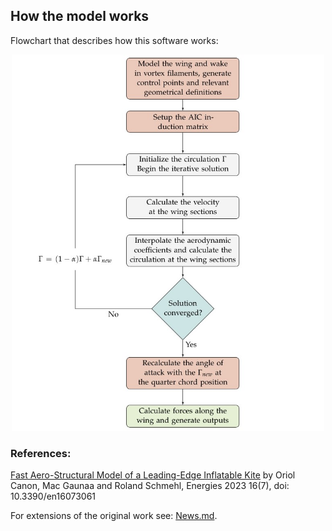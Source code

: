 ## How the model works

Flowchart that describes how this software works:

<p align="center"><img src="https://github.com/Albatross-Kite-Transport/VortexStepMethod.jl/blob/main/docs/Flowchart.jpg?raw=true" width="500" /></p>

### References:

[Fast Aero-Structural Model of a Leading-Edge Inflatable Kite](https://www.mdpi.com/1996-1073/16/7/3061) by Oriol Canon, Mac Gaunaa and Roland Schmehl, Energies 2023 16(7),   doi: 10.3390/en16073061

For extensions of the original work see: [News.md](https://github.com/Albatross-Kite-Transport/VortexStepMethod.jl/blob/main/NEWS.md).